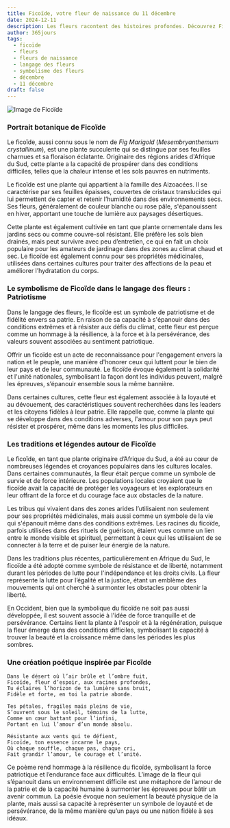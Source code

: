 ```yaml
---
title: Ficoïde, votre fleur de naissance du 11 décembre
date: 2024-12-11
description: Les fleurs racontent des histoires profondes. Découvrez Ficoïde, votre fleur de naissance du 11 décembre, ses symboles et récits fascinants. Plongez dans sa signification et son langage unique dans l'art floral.
author: 365jours
tags:
  - ficoïde
  - fleurs
  - fleurs de naissance
  - langage des fleurs
  - symbolisme des fleurs
  - décembre
  - 11 décembre
draft: false
---
```


![Image de Ficoïde](https://cdn.pixabay.com/photo/2017/11/14/00/28/wormwood-some-competition-2947198_1280.jpg#center)


### Portrait botanique de Ficoïde

Le ficoïde, aussi connu sous le nom de _Fig Marigold_ (_Mesembryanthemum crystallinum_), est une plante succulente qui se distingue par ses feuilles charnues et sa floraison éclatante. Originaire des régions arides d'Afrique du Sud, cette plante a la capacité de prospérer dans des conditions difficiles, telles que la chaleur intense et les sols pauvres en nutriments.

Le ficoïde est une plante qui appartient à la famille des Aizoacées. Il se caractérise par ses feuilles épaisses, couvertes de cristaux translucides qui lui permettent de capter et retenir l’humidité dans des environnements secs. Ses fleurs, généralement de couleur blanche ou rose pâle, s'épanouissent en hiver, apportant une touche de lumière aux paysages désertiques.

Cette plante est également cultivée en tant que plante ornementale dans les jardins secs ou comme couvre-sol résistant. Elle préfère les sols bien drainés, mais peut survivre avec peu d’entretien, ce qui en fait un choix populaire pour les amateurs de jardinage dans des zones au climat chaud et sec. Le ficoïde est également connu pour ses propriétés médicinales, utilisées dans certaines cultures pour traiter des affections de la peau et améliorer l’hydratation du corps.

### Le symbolisme de Ficoïde dans le langage des fleurs : Patriotisme

Dans le langage des fleurs, le ficoïde est un symbole de patriotisme et de fidélité envers sa patrie. En raison de sa capacité à s'épanouir dans des conditions extrêmes et à résister aux défis du climat, cette fleur est perçue comme un hommage à la résilience, à la force et à la persévérance, des valeurs souvent associées au sentiment patriotique.

Offrir un ficoïde est un acte de reconnaissance pour l'engagement envers la nation et le peuple, une manière d'honorer ceux qui luttent pour le bien de leur pays et de leur communauté. Le ficoïde évoque également la solidarité et l'unité nationales, symbolisant la façon dont les individus peuvent, malgré les épreuves, s’épanouir ensemble sous la même bannière.

Dans certaines cultures, cette fleur est également associée à la loyauté et au dévouement, des caractéristiques souvent recherchées dans les leaders et les citoyens fidèles à leur patrie. Elle rappelle que, comme la plante qui se développe dans des conditions adverses, l'amour pour son pays peut résister et prospérer, même dans les moments les plus difficiles.

### Les traditions et légendes autour de Ficoïde

Le ficoïde, en tant que plante originaire d’Afrique du Sud, a été au cœur de nombreuses légendes et croyances populaires dans les cultures locales. Dans certaines communautés, la fleur était perçue comme un symbole de survie et de force intérieure. Les populations locales croyaient que le ficoïde avait la capacité de protéger les voyageurs et les explorateurs en leur offrant de la force et du courage face aux obstacles de la nature.

Les tribus qui vivaient dans des zones arides l’utilisaient non seulement pour ses propriétés médicinales, mais aussi comme un symbole de la vie qui s'épanouit même dans des conditions extrêmes. Les racines du ficoïde, parfois utilisées dans des rituels de guérison, étaient vues comme un lien entre le monde visible et spirituel, permettant à ceux qui les utilisaient de se connecter à la terre et de puiser leur énergie de la nature.

Dans les traditions plus récentes, particulièrement en Afrique du Sud, le ficoïde a été adopté comme symbole de résistance et de liberté, notamment durant les périodes de lutte pour l'indépendance et les droits civils. La fleur représente la lutte pour l’égalité et la justice, étant un emblème des mouvements qui ont cherché à surmonter les obstacles pour obtenir la liberté.

En Occident, bien que la symbolique du ficoïde ne soit pas aussi développée, il est souvent associé à l'idée de force tranquille et de persévérance. Certains lient la plante à l'espoir et à la régénération, puisque la fleur émerge dans des conditions difficiles, symbolisant la capacité à trouver la beauté et la croissance même dans les périodes les plus sombres.

### Une création poétique inspirée par Ficoïde

```
Dans le désert où l’air brûle et l’ombre fuit,
Ficoïde, fleur d’espoir, aux racines profondes,
Tu éclaires l’horizon de ta lumière sans bruit,
Fidèle et forte, en toi la patrie abonde.

Tes pétales, fragiles mais pleins de vie,
S’ouvrent sous le soleil, témoins de la lutte,
Comme un cœur battant pour l’infini,
Portant en lui l’amour d’un monde absolu.

Résistante aux vents qui te défient,
Ficoïde, ton essence incarne le pays,
Où chaque souffle, chaque pas, chaque cri,
Fait grandir l’amour, le courage et l’unité.
```

Ce poème rend hommage à la résilience du ficoïde, symbolisant la force patriotique et l’endurance face aux difficultés. L’image de la fleur qui s’épanouit dans un environnement difficile est une métaphore de l’amour de la patrie et de la capacité humaine à surmonter les épreuves pour bâtir un avenir commun. La poésie évoque non seulement la beauté physique de la plante, mais aussi sa capacité à représenter un symbole de loyauté et de persévérance, de la même manière qu’un pays ou une nation fidèle à ses idéaux.